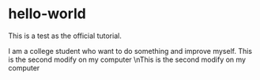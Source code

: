 # hello-world
This is a test as the official tutorial.

I am a college student who want to do something and improve myself.
This is the second modify on my computer
\nThis is the second modify on my computer
